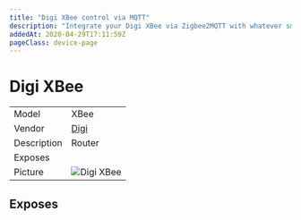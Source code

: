 ```yaml
---
title: "Digi XBee control via MQTT"
description: "Integrate your Digi XBee via Zigbee2MQTT with whatever smart home infrastructure you are using without the vendor's bridge or gateway."
addedAt: 2020-04-29T17:11:59Z
pageClass: device-page
---
```


<!-- !!!! -->
<!-- ATTENTION: This file is auto-generated through docgen! -->
<!-- You can only edit the "Notes"-Section between the two comment lines "Notes BEGIN" and "Notes END". -->
<!-- Do not use h1 or h2 heading within "## Notes"-Section. -->
<!-- !!!! -->

# Digi XBee

|     |     |
|-----|-----|
| Model | XBee  |
| Vendor  | [Digi](/supported-devices/#v=Digi)  |
| Description | Router |
| Exposes |  |
| Picture | ![Digi XBee](https://www.zigbee2mqtt.io/images/devices/XBee.png) |


<!-- Notes BEGIN: You can edit here. Add "## Notes" headline if not already present. -->


<!-- Notes END: Do not edit below this line -->




## Exposes



